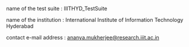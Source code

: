 name of the test suite : IIITHYD_TestSuite 

name of the institution : International Institute of Information Technology Hyderabad 

contact e-mail address : ananya.mukherjee@research.iiit.ac.in
